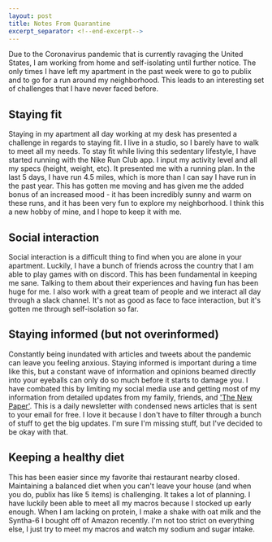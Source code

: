 ```yaml
---
layout: post
title: Notes From Quarantine
excerpt_separator: <!--end-excerpt-->
---
```

Due to the Coronavirus pandemic that is currently ravaging the United States, I am working from home and self-isolating until further notice. The only times I have left my apartment in the past week were to go to publix and to go for a run around my neighborhood. This leads to an interesting set of challenges that I have never faced before.

<!--end-excerpt-->

## Staying fit

Staying in my apartment all day working at my desk has presented a challenge in regards to staying fit. I live in a studio, so I barely have to walk to meet all my needs. To stay fit while living this sedentary lifestyle, I have started running with the Nike Run Club app. I input my activity level and all my specs (height, weight, etc). It presented me with a running plan. In the last 5 days, I have run 4.5 miles, which is more than I can say I have run in the past year. This has gotten me moving and has given me the added bonus of an increased mood - it has been incredibly sunny and warm on these runs, and it has been very fun to explore my neighborhood. I think this a new hobby of mine, and I hope to keep it with me.

## Social interaction

Social interaction is a difficult thing to find when you are alone in your apartment. Luckily, I have a bunch of friends across the country that I am able to play games with on discord. This has been fundamental in keeping me sane. Talking to them about their experiences and having fun has been huge for me. I also work with a great team of people and we interact all day through a slack channel. It's not as good as face to face interaction, but it's gotten me through self-isolation so far.

## Staying informed (but not overinformed)

Constantly being inundated with articles and tweets about the pandemic can leave you feeling anxious. Staying informed is important during a time like this, but a constant wave of information and opinions beamed directly into your eyeballs can only do so much before it starts to damage you. I have combated this by limiting my social media use and getting most of my information from detailed updates from my family, friends, and ['The New Paper'](https://www.thenewpaper.co/). This is a daily newsletter with condensed news articles that is sent to your email for free. I love it because I don't have to filter through a bunch of stuff to get the big updates. I'm sure I'm missing stuff, but I've decided to be okay with that.

## Keeping a healthy diet

This has been easier since my favorite thai restaurant nearby closed. Maintaining a balanced diet when you can't leave your house (and when you do, publix has like 5 items) is challenging. It takes a lot of planning. I have luckily been able to meet all my macros because I stocked up early enough. When I am lacking on protein, I make a shake with oat milk and the Syntha-6 I bought off of Amazon recently. I'm not too strict on everything else, I just try to meet my macros and watch my sodium and sugar intake.
